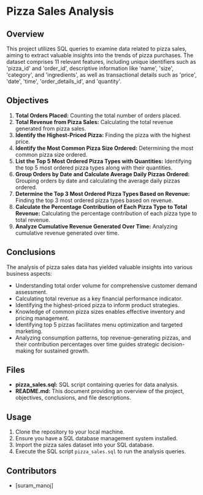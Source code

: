 
# Pizza Sales Analysis

## Overview
This project utilizes SQL queries to examine data related to pizza sales, aiming to extract valuable insights into the trends of pizza purchases. The dataset comprises 11 relevant features, including unique identifiers such as 'pizza_id' and 'order_id', descriptive information like 'name', 'size', 'category', and 'ingredients', as well as transactional details such as 'price', 'date', 'time', 'order_details_id', and 'quantity'.

## Objectives
1. **Total Orders Placed:** Counting the total number of orders placed.
2. **Total Revenue from Pizza Sales:** Calculating the total revenue generated from pizza sales.
3. **Identify the Highest-Priced Pizza:** Finding the pizza with the highest price.
4. **Identify the Most Common Pizza Size Ordered:** Determining the most common pizza size ordered.
5. **List the Top 5 Most Ordered Pizza Types with Quantities:** Identifying the top 5 most ordered pizza types along with their quantities.
6. **Group Orders by Date and Calculate Average Daily Pizzas Ordered:** Grouping orders by date and calculating the average daily pizzas ordered.
7. **Determine the Top 3 Most Ordered Pizza Types Based on Revenue:** Finding the top 3 most ordered pizza types based on revenue.
8. **Calculate the Percentage Contribution of Each Pizza Type to Total Revenue:** Calculating the percentage contribution of each pizza type to total revenue.
9. **Analyze Cumulative Revenue Generated Over Time:** Analyzing cumulative revenue generated over time.

## Conclusions
The analysis of pizza sales data has yielded valuable insights into various business aspects:
- Understanding total order volume for comprehensive customer demand assessment.
- Calculating total revenue as a key financial performance indicator.
- Identifying the highest-priced pizza to inform product strategies.
- Knowledge of common pizza sizes enables effective inventory and pricing management.
- Identifying top 5 pizzas facilitates menu optimization and targeted marketing.
- Analyzing consumption patterns, top revenue-generating pizzas, and their contribution percentages over time guides strategic decision-making for sustained growth.

## Files
- **pizza_sales.sql:** SQL script containing queries for data analysis.
- **README.md:** This document providing an overview of the project, objectives, conclusions, and file descriptions.

## Usage
1. Clone the repository to your local machine.
2. Ensure you have a SQL database management system installed.
3. Import the pizza sales dataset into your SQL database.
4. Execute the SQL script `pizza_sales.sql` to run the analysis queries.

## Contributors
- [suram_manoj]

